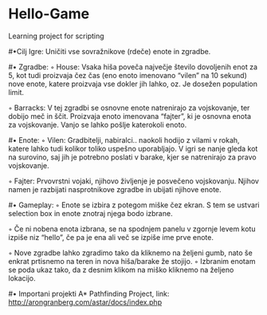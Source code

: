 # Hello-Game
Learning project for scripting

#•Cilj Igre: 
Uničiti vse sovražnikove (rdeče) enote in zgradbe.

#• Zgradbe: 
   ◦ House: Vsaka hiša poveča največje število dovoljenih enot za 5, kot tudi proizvaja čez čas (eno enoto imenovano
    “vilen” na 10 sekund) nove enote, katere proizvaja vse dokler jih lahko, oz. Je dosežen population limit.
    
   ◦ Barracks: V tej zgradbi se osnovne enote natrenirajo za vojskovanje, ter dobijo meč in ščit. Proizvaja enoto 
    imenovana “fajter”, ki je osnovna enota za vojskovanje. Vanjo se lahko pošlje katerokoli enoto.
  
#• Enote: 
  ◦ Vilen: Gradbitelji, nabiralci.. naokoli hodijo z vilami v rokah, katere lahko tudi kolikor toliko uspešno 
    uporabljajo. V igri se nanje gleda kot na surovino, saj jih je potrebno poslati v barake, kjer se natrenirajo za 
    pravo vojskovanje. 
    
  ◦ Fajter: Prvovrstni vojaki, njihovo življenje je posvečeno vojskovanju. Njihov namen je razbijati nasprotnikove 
    zgradbe in ubijati njihove enote.

#• Gameplay: 
  ◦ Enote se izbira z potegom miške čez ekran. S tem se ustvari selection box in enote znotraj njega bodo izbrane. 
  
  ◦ Če   ni nobena enota izbrana, se na spodnjem panelu v zgornje levem kotu izpiše niz “hello”, če pa je ena ali več
    se izpiše ime prve enote. 
    
  ◦ Nove zgradbe lahko zgradimo tako da kliknemo na željeni gumb, nato še enkrat prtisnemo na
    teren in nova hiša/barake že stojijo. ◦ Izbranim enotam se poda ukaz tako, da z desnim klikom na miško kliknemo na
    željeno lokacijo. 
    
#• Importani projekti
A* Pathfinding Project, link: http://arongranberg.com/astar/docs/index.php 
